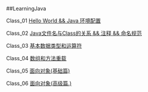 ##LearningJava

Class_01 [Hello World && Java 环境配置](./Class_01)

Class_02 [Java文件名与Class的关系 && 注释 && 命名规范](./Class_02)

Class_03 [基本数据类型和运算符](./Class_03)

Class_04 [数组和方法重载](./Class_04)

Class_05 [面向对象(基础篇)](./Class_05)

Class_06 [面向对象(高级篇.)](./Class_06)

